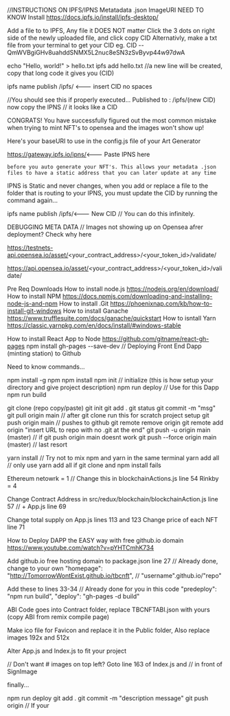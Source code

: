 //INSTRUCTIONS ON IPFS/IPNS  Metatadata .json ImageURI  NEED TO KNOW
Install
https://docs.ipfs.io/install/ipfs-desktop/

Add a file to to IPFS, Any file it DOES NOT matter
    Click the 3 dots on right side of the newly uploaded file, and click copy CID
Alternativly, make a txt file from your terminal to get your CID
    eg. CID -- QmWVBgiGHv8uahddSNMX5L2nuc8eSN3zSvByvp44w97dwA

echo "Hello, world!" > hello.txt
ipfs add hello.txt 
//a new line will be created, copy that long code it gives you (CID)

ipfs name publish /ipfs/ <--- insert CID no spaces

//You should see this if properly executed...
Published to <IPNS>: /ipfs/(new CID)
    now copy the IPNS // it looks like a CID

CONGRATS! You have successfully figured out the most common mistake when trying to mint NFT's to opensea and the images won't show up! 

Here's your baseURI to use in the config.js file of your Art Generator

https://gateway.ipfs.io/ipns/<--- Paste IPNS here

    before you auto generate your NFT's. This allows your metadata .json files to have a static address that you can later update at any time
    
IPNS is Static and never changes, when you add or replace a file to the folder that is routing to your IPNS, you must update the CID by running the command again...

ipfs name publish /ipfs/<--- New CID  // You can do this infinitely. 

DEBUGGING META DATA // Images not showing up on Opensea afrer deployment? Check why here

https://testnets-api.opensea.io/asset/<your_contract_address>/<your_token_id>/validate/ 

https://api.opensea.io/asset/<your_contract_address>/<your_token_id>/validate/


Pre Req Downloads
How to install node.js https://nodejs.org/en/download/
How to install NPM https://docs.npmjs.com/downloading-and-installing-node-js-and-npm
How to install .Git https://phoenixnap.com/kb/how-to-install-git-windows
How to install Ganache https://www.trufflesuite.com/docs/ganache/quickstart
How to isntall Yarn https://classic.yarnpkg.com/en/docs/install/#windows-stable


How to install React App to Node https://github.com/gitname/react-gh-pages
npm install gh-pages --save-dev // Deploying Front End Dapp (minting station) to Github

Need to know commands... 

npm install -g npm
npm install
npm init // initialize (this is how setup your directory and give project description)
npm run deploy // Use for this Dapp
npm run build

git clone (repo copy/paste)
git init
git add .
git status
git commit -m "msg"
git pull origin main // after git clone run this for scratch project setup
git push origin main // pushes to github
git remote remove origin
git remote add origin "insert URL to repo with no .git at the end"
git push -u origin main (master) // if git push origin main doesnt work
git push --force origin main (master) // last resort

yarn install // Try not to mix npm and yarn in the same terminal
yarn add all // only use yarn add all if git clone and npm install fails

Ethereum netowrk = 1  // Change this in blockchainActions.js line 54
Rinkby = 4

Change Contract Address in src/redux/blockchain/blockchainAction.js line 57 
// + App.js line 69

Change total supply on App.js lines 113 and 123
Change price of each NFT line 71

How to Deploy DAPP the EASY way with free github.io domain https://www.youtube.com/watch?v=pYHTCmhK734 

Add github.io free hosting domain to package.json line 27 // Already done, change to your own
"homepage": "http://TomorrowWontExist.github.io/tbcnft", // "username".github.io/"repo" 

Add these to lines 33-34 // Already done for you in this code
    "predeploy": "npm run build",
    "deploy": "gh-pages -d build"
    
ABI Code goes into Contract folder, replace TBCNFTABI.json with yours (copy ABI from remix compile page)

Make ico file for Favicon and replace it in the Public folder, Also replace images 192x and 512x

Alter App.js and Index.js to fit your project

// Don't want # images on top left? Goto line 163 of Index.js and // in front of SignImage

finally... 

npm run deploy
git add .
git commit -m "description message"
git push origin // If your 

